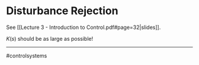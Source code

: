 # Disturbance Rejection
See [[Lecture 3 - Introduction to Control.pdf#page=32|slides]].

$K(s)$ should be as large as possible!


---
#controlsystems